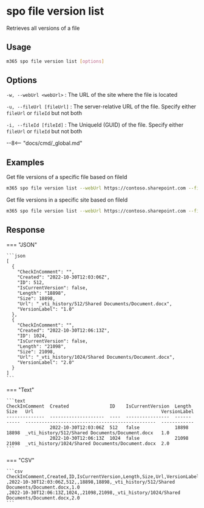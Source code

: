 # spo file version list

Retrieves all versions of a file

## Usage

```sh
m365 spo file version list [options]
```

## Options

`-w, --webUrl <webUrl>`
: The URL of the site where the file is located

`-u, --fileUrl [fileUrl]`
: The server-relative URL of the file. Specify either `fileUrl` or `fileId` but not both

`-i, --fileId [fileId]`
: The UniqueId (GUID) of the file. Specify either `fileUrl` or `fileId` but not both

--8<-- "docs/cmd/_global.md"

## Examples

Get file versions of a specific file based on fileId

```sh
m365 spo file version list --webUrl https://contoso.sharepoint.com --fileId 'b2307a39-e878-458b-bc90-03bc578531d6'
```

Get file versions in a specific site based on fileId

```sh
m365 spo file version list --webUrl https://contoso.sharepoint.com --fileUrl '/Shared Documents/Document.docx'
```

## Response

=== "JSON"

    ```json
    [
      {
        "CheckInComment": "",
        "Created": "2022-10-30T12:03:06Z",
        "ID": 512,
        "IsCurrentVersion": false,
        "Length": "18898",
        "Size": 18898,
        "Url": "_vti_history/512/Shared Documents/Document.docx",
        "VersionLabel": "1.0"
      },
      {
        "CheckInComment": "",
        "Created": "2022-10-30T12:06:13Z",
        "ID": 1024,
        "IsCurrentVersion": false,
        "Length": "21098",
        "Size": 21098,
        "Url": "_vti_history/1024/Shared Documents/Document.docx",
        "VersionLabel": "2.0"
      }
    ]
    ```

=== "Text"

    ```text
    CheckInComment  Created               ID    IsCurrentVersion  Length  Size   Url                                               VersionLabel
    --------------  --------------------  ----  ----------------  ------  -----  ------------------------------------------------  ------------
                    2022-10-30T12:03:06Z  512   false             18898   18898  _vti_history/512/Shared Documents/Document.docx   1.0
                    2022-10-30T12:06:13Z  1024  false             21098   21098  _vti_history/1024/Shared Documents/Document.docx  2.0
    ```

=== "CSV"

    ```csv
    CheckInComment,Created,ID,IsCurrentVersion,Length,Size,Url,VersionLabel
    ,2022-10-30T12:03:06Z,512,,18898,18898,_vti_history/512/Shared Documents/Document.docx,1.0
    ,2022-10-30T12:06:13Z,1024,,21098,21098,_vti_history/1024/Shared Documents/Document.docx,2.0
    ```

